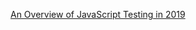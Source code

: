 [An Overview of JavaScript Testing in 2019](https://medium.com/welldone-software/an-overview-of-javascript-testing-in-2019-264e19514d0a)

